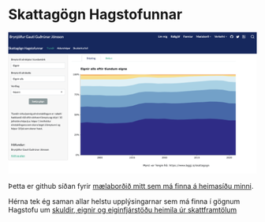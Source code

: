 
<!-- README.md is generated from README.Rmd. Please edit that file -->

# Skattagögn Hagstofunnar

[![](figures/maelabord_screenshot.png)](https://bggj.is/skattagogn)

Þetta er github síðan fyrir [mælaborðið mitt sem má finna á heimasíðu
minni](https://bggj.is/skattagogn).

Hérna tek ég saman allar helstu upplýsingarnar sem má finna í gögnum
Hagstofu um [skuldir, eignir og eiginfjárstöðu heimila úr
skattframtölum](https://hagstofa.is/talnaefni/samfelag/lifskjor/skuldir-og-eignir/)
